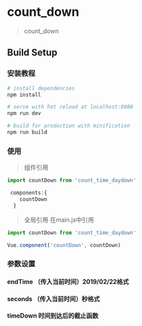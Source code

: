# count_down

> count_down

## Build Setup
### 安装教程
``` bash
# install dependencies
npm install

# serve with hot reload at localhost:8080
npm run dev

# build for production with minification
npm run build
```
### 使用
> 组件引用
```javascript
import countDown from 'count_time_daydown'

 components:{
    countDown
  }

```
> 全局引用 在main.js中引用
```javascript
import countDown from 'count_time_daydown'

Vue.component('countDown', countDown)
```
### 参数设置
#### endTime （传入当前时间）2019/02/22格式

#### seconds （传入当前时间）秒格式


#### timeDown 时间到达后的截止函数


